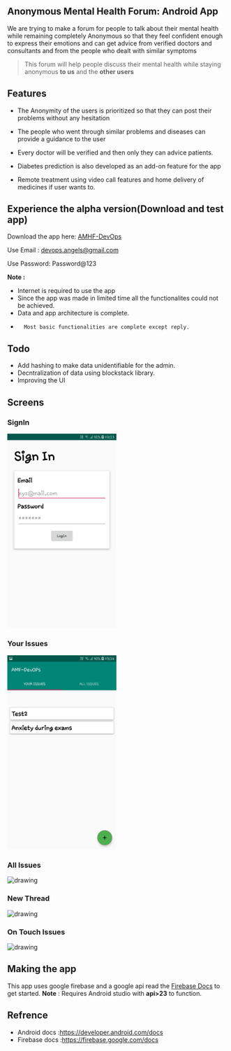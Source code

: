 ## Anonymous Mental Health Forum: Android App

We are trying to make a forum for people to
talk about their mental health while remaining
completely Anonymous so that they feel
confident enough to express their emotions
and can get advice from verified doctors and
consultants and from the people who dealt
with similar symptoms

>This forum will help people discuss their mental health while staying anonymous **to us** and the **other users**

## Features
- The Anonymity of the users is prioritized so that
they can post their problems without any hesitation

- The people who went through similar problems and
diseases can provide a guidance to the user

- Every doctor will be verified and then only they
can advice patients.

- Diabetes prediction is also developed as an add-on
feature for the app

- Remote treatment using video call features and
home delivery of medicines if user wants to.

## Experience the alpha version(Download and test app)
Download the app here: [AMHF-DevOps](https://github.com/mayankkanela/AMF-DevOps/blob/master/apk/app-debug.apk?raw=true)

Use Email : devops.angels@gmail.com

Use Password: Password@123

**Note :** 
-   Internet is required to use the app
-   Since the app was made in limited time all the                   functionalites could not be achieved.
-   Data and app architecture is complete.
-       Most basic functionalities are complete except reply.

## Todo
-  Add hashing to make data unidentifiable for the admin.
-   Decntralization of data using blockstack library.
- Improving the UI

## Screens

### SignIn 
<img src="https://github.com/mayankkanela/AMF-DevOps/blob/master/screenshots/Screenshot_20200109-031357_AMF-DevOPs.jpg" alt="drawing" width="250">

### Your Issues
<img src="https://github.com/mayankkanela/AMF-DevOps/raw/master/screenshots/Screenshot_20200109-031421_AMF-DevOPs.jpg" alt="drawing" width="250">

### All Issues
<img src="https://github.com/mayankkanela/AMF-DevOps/blob/master/screenshotsScreenshot_20200109-031437_AMF-DevOPs.jpg" alt="drawing" width="250">

### New Thread
<img src="https://github.com/mayankkanela/AMF-DevOps/blob/master/screenshotsScreenshot_20200109-031451_AMF-DevOPsjpg" alt="drawing" width="250">

### On Touch Issues 
<img src="https://github.com/mayankkanela/AMF-DevOps/blob/master/screenshotsScreenshot_20200109-031505_AMF-DevOPs.jpg" alt="drawing" width="250">

## Making the app
This app uses google firebase and a google api read the [Firebase Docs](https://firebase.google.com/docs) to get started.
**Note** : Requires Android studio with **api>23** to function. 
## Refrence

- Android docs :https://developer.android.com/docs
- Firebase docs :https://firebase.google.com/docs
